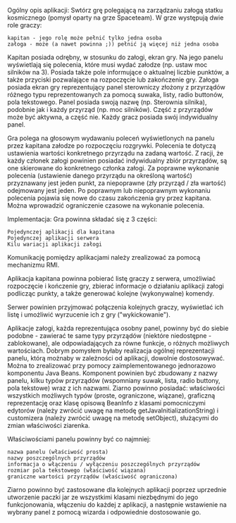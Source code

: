 Ogólny opis aplikacji:
Swtórz grę polegającą na zarządzaniu załogą statku kosmicznego (pomysł oparty na grze Spaceteam).
W grze występują dwie role graczy:

    kapitan - jego rolę może pełnić tylko jedna osoba
    załoga - może (a nawet powinna ;)) pełnić ją więcej niż jedna osoba


Kapitan posiada odrębny, w stosunku do załogi, ekran gry. Na jego panelu wyświetlają się polecenia, które musi wydać załodze (np. ustaw moc silników na 3). Posiada także pole informujące o aktualnej liczbie punktów, a także przyciski pozwalające na rozpoczęcie lub zakończenie gry. Załoga posiada ekran gry reprezentujący panel sterowniczy złożony z przyrządów różnego typu reprezentowanych za pomocą suwaka, listy, radio buttonów, pola tekstowego. Panel posiada swoją nazwę (np. Sterownia silnika), podobnie jak i każdy przyrząd (np. moc silników). Część z przyrządów może być aktywna, a część nie.
Każdy gracz posiada swój indywidualny panel.

Gra polega na głosowym wydawaniu poleceń wyświetlonych na panelu przez kapitana załodze po rozpoczęciu rozgrywki. Polecenia te dotyczą ustawienia wartości konkretnego przyrządu na zadaną wartość. Z racji, że każdy członek załogi powinien posiadać indywidualny zbiór przyrządów, są one skierowane do konkretnego członka załogi.
Za poprawne wykonanie polecenia (ustawienie danego przyrządu na określoną wartość) przyznawany jest jeden punkt, za niepoprawne (zły przyrząd / zła wartość) odejmowany jest jeden.
Po poprawnym lub niepoprawnym wykonaniu polecenia pojawia się nowe do czasu zakończenia gry przez kapitana. Można wprowadzić ograniczenie czasowe na wykonanie polecenia.

Implementacja:
Gra powinna składać się z 3 części:

    Pojedynczej aplikacji dla kapitana
    Pojedynczej aplikacji serwera
    Kilu wariacji aplikacji załogi


Komunikację pomiędzy aplikacjami należy zrealizować za pomocą mechanizmu RMI.

Aplikacja kapitana powinna pobierać listę graczy z serwera, umożliwiać rozpoczęcie i kończenie gry, zbierać informacje o działaniu aplikacji załogi podlicząc punkty, a także generować kolejne (wykonywalne) komendy.

Serwer powinien przyjmować połączenia kolejnych graczy, wyświetlać ich listę i umożliwić wyrzucenie ich z gry ("wykickowanie").

Aplikacje załogi, każda reprezentująca osobny panel, powinny być do siebie podobne - zawierać te same typy przyrządów (niektóre niedostępne - zablokowane), ale odpowiadających za równe funkcje, o różnych możliwych wartościach. Dobrym pomysłem byłaby realizacja ogólnej reprezentacji panelu, którą możnaby w zależności od aplikacji, dowolnie dostosowywać. Można to zrealizować przy pomocy zaimplementowanego jednorazowo komponentu Java Beans. Komponent powinien być zbudowany z nazwy panelu, kilku typów przyrządów (wspomniany suwak, lista, radio buttony, pola tekstowe) wraz z ich nazwami.
Ziarno powinno posiadać: właściwości wszystkich możliwych typów (proste, ograniczone, wiązane), graficzną reprezentację oraz klasę opisową BeanInfo z klasami pomocniczymi edytorów (należy zwrócić uwagę na metodę getJavaInitializationString) i customizera (należy zwrócić uwagę na metodę setObject), służącymi do zmian właściwości ziarenka.

Właściwościami panelu powinny być co najmniej:

    nazwa panelu (właściwość prosta)
    nazwy poszczególnych przyrządów
    informacja o włączeniu / wyłączeniu poszczególnych przyrządów
    rozmiar pola tekstowego (właściwość wiązana)
    graniczne wartości przyrządów (właściwość ograniczona)


Ziarno powinno być zastosowane dla kolejnych aplikacji poprzez uprzednie utworzenie paczki jar ze wszystkimi klasami niezbędnymi do jego funkcjonowania, włączeniu do każdej z aplikacji, a następnie wstawienie na wybrany panel z pomocą wizarda i odpowiednie dostosowanie go. 
